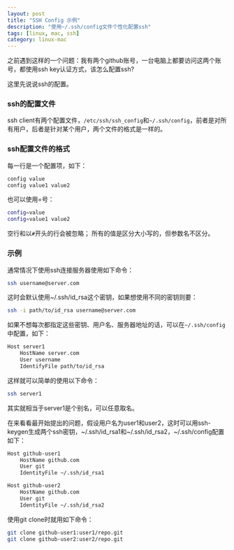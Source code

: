 ```yaml
---
layout: post
title: "SSH Config 示例"
description: "使用~/.ssh/config文件个性化配置ssh"
tags: [linux, mac, ssh]
category: linux-mac
---
```


之前遇到这样的一个问题：我有两个github账号，一台电脑上都要访问这两个账号，都使用ssh key认证方式，该怎么配置ssh?

这里先说说ssh的配置。

### ssh的配置文件
ssh client有两个配置文件，`/etc/ssh/ssh_config`和`~/.ssh/config`，前者是对所有用户，后者是针对某个用户，两个文件的格式是一样的。

### ssh配置文件的格式
每一行是一个配置项，如下：

```bash
config value
config value1 value2
```

也可以使用=号：

```bash
config=value
config=value1 value2
```

空行和以`#`开头的行会被忽略；
所有的值是区分大小写的，但参数名不区分。

### 示例
通常情况下使用ssh连接服务器使用如下命令：

```bash
ssh username@server.com
```

这时会默认使用~/.ssh/id_rsa这个密钥，如果想使用不同的密钥则要：

```bash
ssh -i path/to/id_rsa username@server.com
```

如果不想每次都指定这些密钥、用户名、服务器地址的话，可以在`~/.ssh/config`中配置，如下：

```bash
Host server1
	HostName server.com
	User username
	IdentifyFile path/to/id_rsa
```

这样就可以简单的使用以下命令：

```bash
ssh server1
```

其实就相当于server1是个别名，可以任意取名。

在来看看最开始提出的问题，假设用户名为user1和user2，这时可以用ssh-keygen生成两个ssh密钥，~/.ssh/id&#95;rsa1和~/.ssh/id&#95;rsa2，~/.ssh/config配置如下：

```bash
Host github-user1
	HostName github.com
	User git
	IdentityFile ~/.ssh/id_rsa1

Host github-user2
	HostName github.com
	User git
	IdentityFile ~/.ssh/id_rsa2
```

使用git clone时就用如下命令：

```bash
git clone github-user1:user1/repo.git
git clone github-user2:user2/repo.git
```